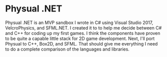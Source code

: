 # Physual .NET

Physual .NET is an MVP sandbox I wrote in C# using Visual Studio 2017, VelcroPhysics, and SFML.NET.  I created it to to help me decide between C# and C++ for coding up my first games.  I think the components have proven to be quite a capable little stack for 2D game development.  Next, I'll port Physual to C++, Box2D, and SFML.  That should give me everything I need to do a complete comparison of the languages and libraries.
